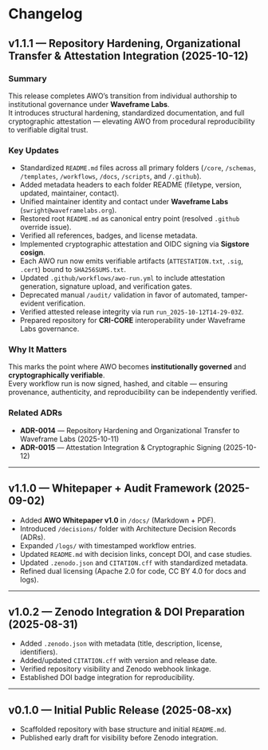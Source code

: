 # Changelog

## v1.1.1 — Repository Hardening, Organizational Transfer & Attestation Integration (2025-10-12)

### Summary
This release completes AWO’s transition from individual authorship to institutional governance under **Waveframe Labs**.  
It introduces structural hardening, standardized documentation, and full cryptographic attestation — elevating AWO from procedural reproducibility to verifiable digital trust.

### Key Updates
- Standardized `README.md` files across all primary folders (`/core`, `/schemas`, `/templates`, `/workflows`, `/docs`, `/scripts`, and `/.github`).  
- Added metadata headers to each folder README (filetype, version, updated, maintainer, contact).  
- Unified maintainer identity and contact under **Waveframe Labs** (`swright@waveframelabs.org`).  
- Restored root `README.md` as canonical entry point (resolved `.github` override issue).  
- Verified all references, badges, and license metadata.  
- Implemented cryptographic attestation and OIDC signing via **Sigstore cosign**.  
- Each AWO run now emits verifiable artifacts (`ATTESTATION.txt`, `.sig`, `.cert`) bound to `SHA256SUMS.txt`.  
- Updated `.github/workflows/awo-run.yml` to include attestation generation, signature upload, and verification gates.  
- Deprecated manual `/audit/` validation in favor of automated, tamper-evident verification.  
- Verified attested release integrity via run `run_2025-10-12T14-29-03Z`.  
- Prepared repository for **CRI-CORE** interoperability under Waveframe Labs governance.

### Why It Matters
This marks the point where AWO becomes **institutionally governed** and **cryptographically verifiable**.  
Every workflow run is now signed, hashed, and citable — ensuring provenance, authenticity, and reproducibility can be independently verified.

### Related ADRs
- **ADR-0014** — Repository Hardening and Organizational Transfer to Waveframe Labs (2025-10-11)  
- **ADR-0015** — Attestation Integration & Cryptographic Signing (2025-10-12)

---

## v1.1.0 — Whitepaper + Audit Framework (2025-09-02)
- Added **AWO Whitepaper v1.0** in `/docs/` (Markdown + PDF).  
- Introduced `/decisions/` folder with Architecture Decision Records (ADRs).  
- Expanded `/logs/` with timestamped workflow entries.  
- Updated `README.md` with decision links, concept DOI, and case studies.  
- Updated `.zenodo.json` and `CITATION.cff` with standardized metadata.  
- Refined dual licensing (Apache 2.0 for code, CC BY 4.0 for docs and logs).  

---

## v1.0.2 — Zenodo Integration & DOI Preparation (2025-08-31)
- Added `.zenodo.json` with metadata (title, description, license, identifiers).  
- Added/updated `CITATION.cff` with version and release date.  
- Verified repository visibility and Zenodo webhook linkage.  
- Established DOI badge integration for reproducibility.  

---

## v0.1.0 — Initial Public Release (2025-08-xx)
- Scaffolded repository with base structure and initial `README.md`.  
- Published early draft for visibility before Zenodo integration.

